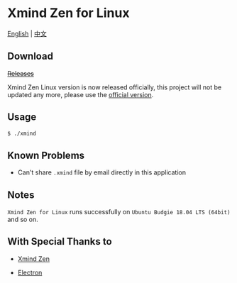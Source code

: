 # Xmind Zen for Linux

[English](https://github.com/Xmader/xmind_zen_linux) | [中文](https://coding.net/u/xmader/p/xmind_zen_linux/git)

## Download

~~[Releases](https://github.com/Xmader/xmind_zen_linux/releases/)~~

Xmind Zen Linux version is now released officially, this project will not be updated any more, please use the [official version](https://www.xmind.net/zen/).

## Usage

```bash
$ ./xmind
```

## Known Problems

* Can't share `.xmind` file by email directly in this application

## Notes

`Xmind Zen for Linux` runs successfully on `Ubuntu Budgie 18.04 LTS (64bit)` and so on.

## With Special Thanks to

* [Xmind Zen](https://www.xmind.net/zen/)

* [Electron](https://electronjs.org/)

